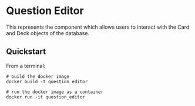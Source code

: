 # Question Editor
This represents the component which allows users to interact with the Card and Deck objects
of the database.

## Quickstart
From a terminal:
```
# build the docker image
docker build -t question_editor

# run the docker image as a container
docker run -it question_editor
```
